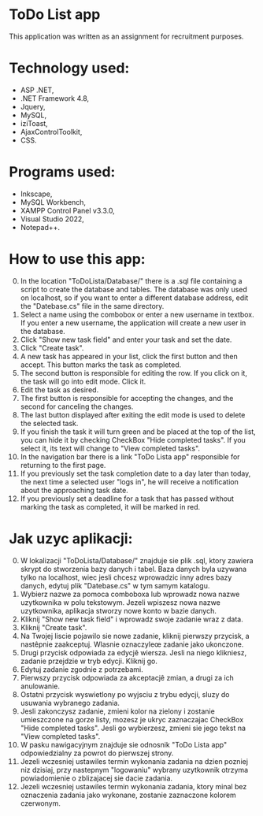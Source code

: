 # ToDo List app
This application was written as an assignment for recruitment purposes.
# Technology used:
-  ASP .NET,
- .NET Framework 4.8,
-  Jquery,
-  MySQL,
-  iziToast,
-  AjaxControlToolkit,
-  CSS.
# Programs used:
- Inkscape,
- MySQL Workbench,
- XAMPP Control Panel v3.3.0,
- Visual Studio 2022,
- Notepad++.
 

# How to use this app:
0. In the location "ToDoLista/Database/" there is a .sql file containing a script to create the database and tables. The database was only used on localhost, so if you want to enter a different database address, edit the "Datebase.cs" file in the same directory.
1. Select a name using the combobox or enter a new username in textbox. If you enter a new username, the application will create a new user in the database.
2. Click "Show new task field" and enter your task and set the date.
3. Click "Create task".
4. A new task has appeared in your list, click the first button and then accept. This button marks the task as completed.
5. The second button is responsible for editing the row. If you click on it, the task will go into edit mode. Click it.
6. Edit the task as desired.
7. The first button is responsible for accepting the changes, and the second for canceling the changes.
8. The last button displayed after exiting the edit mode is used to delete the selected task.
9. If you finish the task it will turn green and be placed at the top of the list, you can hide it by checking CheckBox "Hide completed tasks". If you select it, its text will change to "View completed tasks".
10. In the navigation bar there is a link "ToDo Lista app" responsible for returning to the first page.
11. If you previously set the task completion date to a day later than today, the next time a selected user "logs in", he will receive a notification about the approaching task date.
12. If you previously set a deadline for a task that has passed without marking the task as completed, it will be marked in red.

# Jak uzyc aplikacji:
0. W lokalizacji "ToDoLista/Database/" znajduje sie plik .sql, ktory zawiera skrypt do stworzenia bazy danych i tabel. Baza danych byla uzywana tylko na localhost, wiec jesli chcesz wprowadzic inny adres bazy danych, edytuj plik "Datebase.cs" w tym samym katalogu.
1. Wybierz nazwe za pomoca comboboxa lub wprowadz nowa nazwe uzytkownika w polu tekstowym. Jezeli wpiszesz nowa nazwe uzytkownika, aplikacja stworzy nowe konto w bazie danych.
2. Kliknij "Show new task field" i wprowadz swoje zadanie wraz z data.
3. Kliknij "Create task".
4. Na Twojej liscie pojawilo sie nowe zadanie, kliknij pierwszy przycisk, a nastêpnie zaakceptuj. Wlasnie oznaczyleœ zadanie jako ukonczone.
5. Drugi przycisk odpowiada za edycjê wiersza. Jesli na niego klikniesz, zadanie przejdzie w tryb edycji. Kliknij go.
6. Edytuj zadanie zgodnie z potrzebami.
7. Pierwszy przycisk odpowiada za akceptacjê zmian, a drugi za ich anulowanie.
8. Ostatni przycisk wyswietlony po wyjsciu z trybu edycji, sluzy do usuwania wybranego zadania.
9. Jesli zakonczysz zadanie, zmieni kolor na zielony i zostanie umieszczone na gorze listy, mozesz je ukryc zaznaczajac CheckBox "Hide completed tasks". Jesli go wybierzesz, zmieni sie jego tekst na "View completed tasks".
10. W pasku nawigacyjnym znajduje sie odnosnik "ToDo Lista app" odpowiedzialny za powrot do pierwszej strony.
11. Jezeli wczesniej ustawiles termin wykonania zadania na dzien pozniej niz dzisiaj, przy nastepnym "logowaniu" wybrany uzytkownik otrzyma powiadomienie o zblizajacej sie dacie zadania.
12. Jezeli wczesniej ustawiles termin wykonania zadania, ktory minal bez oznaczenia zadania jako wykonane, zostanie zaznaczone kolorem czerwonym.
